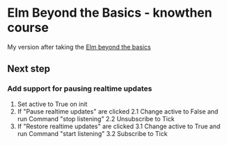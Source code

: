 # Elm Beyond the Basics - knowthen course

My version after taking the [Elm beyond the basics](http://courses.knowthen.com/courses/elm-beyond-the-basics)

## Next step

### Add support for pausing realtime updates

1. Set active to True on init
2. If "Pause realtime updates" are clicked
    2.1 Change active to False and run Command "stop listening"
    2.2 Unsubscribe to Tick
3. If "Restore realtime updates" are clicked
    3.1 Change active to True and run Command "start listening"
    3.2 Subscribe to Tick